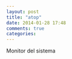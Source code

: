 ```yaml
---
layout: post
title: "atop"
date: 2014-01-28 17:48
comments: true
categories: 
---
```

Monitor del sistema

